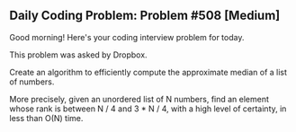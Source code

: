## Daily Coding Problem: Problem #508 [Medium]

Good morning! Here's your coding interview problem for today.

This problem was asked by Dropbox.

Create an algorithm to efficiently compute the approximate median of a list of numbers.

More precisely, given an unordered list of N numbers, find an element whose rank is between N / 4 and 3 * N / 4, with a high level of certainty, in less than O(N) time.


